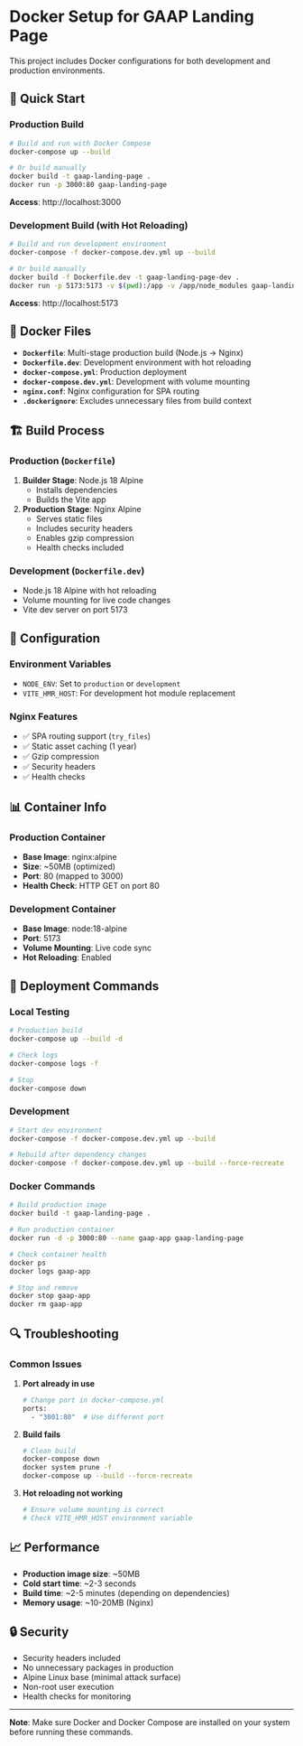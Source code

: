# Docker Setup for GAAP Landing Page

This project includes Docker configurations for both development and production environments.

## 🚀 Quick Start

### Production Build

```bash
# Build and run with Docker Compose
docker-compose up --build

# Or build manually
docker build -t gaap-landing-page .
docker run -p 3000:80 gaap-landing-page
```

**Access**: http://localhost:3000

### Development Build (with Hot Reloading)

```bash
# Build and run development environment
docker-compose -f docker-compose.dev.yml up --build

# Or build manually
docker build -f Dockerfile.dev -t gaap-landing-page-dev .
docker run -p 5173:5173 -v $(pwd):/app -v /app/node_modules gaap-landing-page-dev
```

**Access**: http://localhost:5173

## 📁 Docker Files

- **`Dockerfile`**: Multi-stage production build (Node.js → Nginx)
- **`Dockerfile.dev`**: Development environment with hot reloading
- **`docker-compose.yml`**: Production deployment
- **`docker-compose.dev.yml`**: Development with volume mounting
- **`nginx.conf`**: Nginx configuration for SPA routing
- **`.dockerignore`**: Excludes unnecessary files from build context

## 🏗️ Build Process

### Production (`Dockerfile`)
1. **Builder Stage**: Node.js 18 Alpine
   - Installs dependencies
   - Builds the Vite app
2. **Production Stage**: Nginx Alpine
   - Serves static files
   - Includes security headers
   - Enables gzip compression
   - Health checks included

### Development (`Dockerfile.dev`)
- Node.js 18 Alpine with hot reloading
- Volume mounting for live code changes
- Vite dev server on port 5173

## 🔧 Configuration

### Environment Variables
- `NODE_ENV`: Set to `production` or `development`
- `VITE_HMR_HOST`: For development hot module replacement

### Nginx Features
- ✅ SPA routing support (`try_files`)
- ✅ Static asset caching (1 year)
- ✅ Gzip compression
- ✅ Security headers
- ✅ Health checks

## 📊 Container Info

### Production Container
- **Base Image**: nginx:alpine
- **Size**: ~50MB (optimized)
- **Port**: 80 (mapped to 3000)
- **Health Check**: HTTP GET on port 80

### Development Container
- **Base Image**: node:18-alpine
- **Port**: 5173
- **Volume Mounting**: Live code sync
- **Hot Reloading**: Enabled

## 🚀 Deployment Commands

### Local Testing
```bash
# Production build
docker-compose up --build -d

# Check logs
docker-compose logs -f

# Stop
docker-compose down
```

### Development
```bash
# Start dev environment
docker-compose -f docker-compose.dev.yml up --build

# Rebuild after dependency changes
docker-compose -f docker-compose.dev.yml up --build --force-recreate
```

### Docker Commands
```bash
# Build production image
docker build -t gaap-landing-page .

# Run production container
docker run -d -p 3000:80 --name gaap-app gaap-landing-page

# Check container health
docker ps
docker logs gaap-app

# Stop and remove
docker stop gaap-app
docker rm gaap-app
```

## 🔍 Troubleshooting

### Common Issues

1. **Port already in use**
   ```bash
   # Change port in docker-compose.yml
   ports:
     - "3001:80"  # Use different port
   ```

2. **Build fails**
   ```bash
   # Clean build
   docker-compose down
   docker system prune -f
   docker-compose up --build --force-recreate
   ```

3. **Hot reloading not working**
   ```bash
   # Ensure volume mounting is correct
   # Check VITE_HMR_HOST environment variable
   ```

## 📈 Performance

- **Production image size**: ~50MB
- **Cold start time**: ~2-3 seconds
- **Build time**: ~2-5 minutes (depending on dependencies)
- **Memory usage**: ~10-20MB (Nginx)

## 🔒 Security

- Security headers included
- No unnecessary packages in production
- Alpine Linux base (minimal attack surface)
- Non-root user execution
- Health checks for monitoring

---

**Note**: Make sure Docker and Docker Compose are installed on your system before running these commands. 